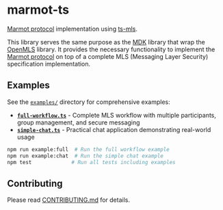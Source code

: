 # marmot-ts

[Marmot protocol](https://github.com/parres-hq/marmot) implementation using [ts-mls](https://github.com/LukaJCB/ts-mls).

This library serves the same purpose as the [MDK](https://github.com/parres-hq/mdk) library that wrap the [OpenMLS](https://github.com/openmls/openmls) library. It provides the necessary functionality to implement the [Marmot protocol](https://github.com/parres-hq/marmot) on top of a complete MLS (Messaging Layer Security) specification implementation.

## Examples

See the [`examples/`](examples/) directory for comprehensive examples:

- **[`full-workflow.ts`](examples/full-workflow.ts)** - Complete MLS workflow with multiple participants, group management, and secure messaging
- **[`simple-chat.ts`](examples/simple-chat.ts)** - Practical chat application demonstrating real-world usage

```bash
npm run example:full  # Run the full workflow example
npm run example:chat  # Run the simple chat example
npm test             # Run all tests including examples
```

## Contributing

Please read [CONTRIBUTING.md](CONTRIBUTING.md) for details.
